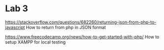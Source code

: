# Lab 3
https://stackoverflow.com/questions/682260/returning-json-from-php-to-javascript
How to return from php in JSON format

https://www.freecodecamp.org/news/how-to-get-started-with-php/ 
How to setup XAMPP for local testing
